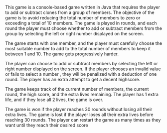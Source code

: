 This game is a console-based game written in Java that requires the player to add or subtract clones from a group of members. The objective of the game is to avoid reducing the total number of members to zero or exceeding a total of 10 members. The game is played in rounds, and each round the player must choose whether to add or subtract members from the group by selecting the left or right number displayed on the screen.

The game starts with one member, and the player must carefully choose the most suitable number to add to the total number of members to keep it between 1 and 10. The game gets progressively harder.

The player can choose to add or subtract members by selecting the left or right number displayed on the screen. If the player chooses an invalid value or fails to select a number , they will be penalized with a deduction of one round. The player has an extra attempt to get a decent highscore.

The game keeps track of the current number of members, the current round, the high score, and the extra lives remaining. The player has 1 extra life, and if they lose all 2 lives, the game is over.

The game is won if the player reaches 30 rounds without losing all their extra lives. The game is lost if the player loses all their extra lives before reaching 30 rounds. The player can restart the game as many times as they want until they reach their desired score
